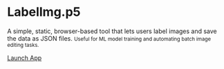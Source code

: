 
# LabelImg.p5

A simple, static, browser-based tool that lets users label images and save the data as JSON files.
<small>Useful for ML model training and automating batch image editing tasks.</small>

[Launch App](https://bruhmese-python.github.io/labelimg/)
